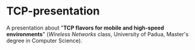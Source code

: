 # TCP-presentation
A presentation about "__TCP flavors for mobile and high-speed environments__" (_Wireless Networks_ class, University of Padua, Master's degree in Computer Science).
